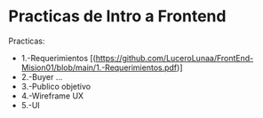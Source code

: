 # Practicas de Intro a Frontend

Practicas:

- 1.-Requerimientos [(https://github.com/LuceroLunaa/FrontEnd-Mision01/blob/main/1.-Requerimientos.pdf)]
- 2.-Buyer ...
- 3.-Publico objetivo
- 4.-Wireframe UX
- 5.-UI
